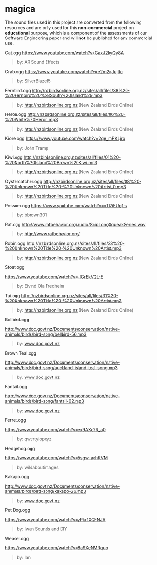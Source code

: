# magica



The sound files used in this project are converted from the following resources and are only used for this **non-commercial** project on **educational** purpose, which is a component of the assessments of our Software Engineering paper and will **not** be published for any commercial use. 

Cat.ogg
https://www.youtube.com/watch?v=GaxJ2kyQy8A

> by: AR Sound Effects

Crab.ogg
https://www.youtube.com/watch?v=e2m2qJujItc

> by: SilverBlaze15

Fernbird.ogg
http://nzbirdsonline.org.nz/sites/all/files/38%20-%20Fernbird%20%28South%20Island%29.mp3

> by: http://nzbirdsonline.org.nz (New Zealand Birds Online)

Heron.ogg
http://nzbirdsonline.org.nz/sites/all/files/06%20-%20White%20Heron.mp3

> by: http://nzbirdsonline.org.nz (New Zealand Birds Online)

Kiore.ogg
https://www.youtube.com/watch?v=2qe_mPKLjro

> by: John Tramp

Kiwi.ogg
http://nzbirdsonline.org.nz/sites/all/files/01%20-%20North%20Island%20Brown%20Kiwi.mp3

> by: http://nzbirdsonline.org.nz (New Zealand Birds Online)

Oystercatcher.ogg
http://nzbirdsonline.org.nz/sites/all/files/08%20-%20Unknown%20Title%20-%20Unknown%20Artist_0.mp3

> by: http://nzbirdsonline.org.nz (New Zealand Birds Online)

Possum.ogg
https://www.youtube.com/watch?v=xTl2iFUg1-s

> by: bbrown301

Rat.ogg
http://www.ratbehavior.org/audio/SnipLongSqueakSeries.wav

> by: http://www.ratbehavior.org/ 

Robin.ogg
http://nzbirdsonline.org.nz/sites/all/files/33%20-%20Unknown%20Title%20-%20Unknown%20Artist.mp3

> by: http://nzbirdsonline.org.nz (New Zealand Birds Online)

Stoat.ogg

https://www.youtube.com/watch?v=-IGrEkVQL-E

> by: Eivind Ola Fredheim

Tui.ogg
http://nzbirdsonline.org.nz/sites/all/files/31%20-%20Unknown%20Title%20-%20Unknown%20Artist.mp3

> by: http://nzbirdsonline.org.nz (New Zealand Birds Online)

Bellbird.ogg

http://www.doc.govt.nz/Documents/conservation/native-animals/birds/bird-song/bellbird-56.mp3

> by: www.doc.govt.nz

Brown Teal.ogg

http://www.doc.govt.nz/Documents/conservation/native-animals/birds/bird-song/auckland-island-teal-song.mp3

> by: www.doc.govt.nz

Fantail.ogg

http://www.doc.govt.nz/Documents/conservation/native-animals/birds/bird-song/fantail-02.mp3

> by: www.doc.govt.nz

Ferret.ogg

https://www.youtube.com/watch?v=ex9AXcYR_a0

> by: qwertyiopxyz

Hedgehog.ogg

https://www.youtube.com/watch?v=5sgw-achKVM 

> by: wildaboutimages

Kakapo.ogg

http://www.doc.govt.nz/Documents/conservation/native-animals/birds/bird-song/kakapo-26.mp3

> by: www.doc.govt.nz

Pet Dog.ogg

https://www.youtube.com/watch?v=yPkr1XQFNJA 

> by: Iwan Sounds and DIY

Weasel.ogg

https://www.youtube.com/watch?v=8a9XeNMRquo

> by: Ian
